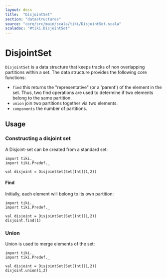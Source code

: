 ```yaml
---
layout: docs 
title:  "DisjointSet"
section: "datastructures"
source: "core/src/main/scala/tiki/DisjointSet.scala"
scaladoc: "#tiki.DisjointSet"
---
```

# DisjointSet

`DisjointSet` is a data structure that keeps tracks of non overlapping partitions within a set.
The data structure provides the following core functions:

- `find` this returns the "representative" (or a 'parent') of the element in the set. Thus, two find operations
are used to determine if two elements belong to the same partition.
- `union` join two partitions together via two elements.
- `components` the number of partitions.

## Usage

### Constructing a disjoint set

A Disjoint-set can be created from a standard set:

```tut
import tiki._
import tiki.Predef._

val disjoint = DisjointSet(Set[Int](1,2))
```

#### Find

Initially, each element will belong to its own partition:

```tut
import tiki._
import tiki.Predef._

val disjoint = DisjointSet(Set[Int](1,2))
disjoint.find(1)
```

### Union

Union is used to merge elements of the set:

```tut
import tiki._
import tiki.Predef._

val disjoint = DisjointSet(Set[Int](1,2))
disjoint.union(1,2)

```
